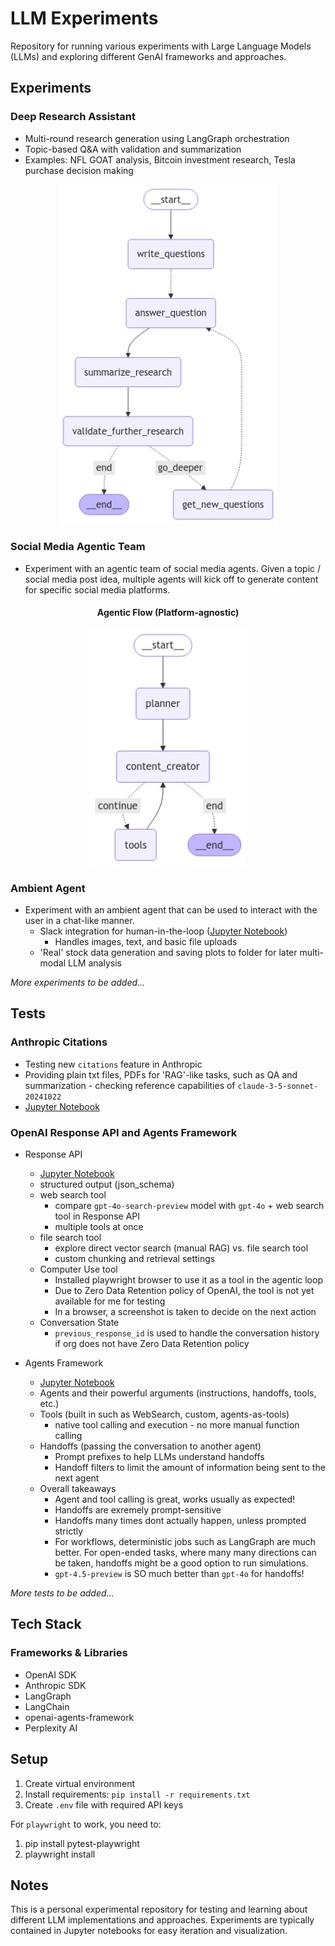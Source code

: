 # LLM Experiments

Repository for running various experiments with Large Language Models (LLMs) and exploring different GenAI frameworks and approaches.

## Experiments

### Deep Research Assistant
- Multi-round research generation using LangGraph orchestration
- Topic-based Q&A with validation and summarization
- Examples: NFL GOAT analysis, Bitcoin investment research, Tesla purchase decision making

<div align="center">
  <img src="output/research_experiment/langgraph.png" alt="Research Experiment Graph" width="350">
</div>

### Social Media Agentic Team
- Experiment with an agentic team of social media agents. Given a topic / social media post idea, multiple agents will kick off to generate content for specific social media platforms.

<div align="center">
  <h4>Agentic Flow (Platform-agnostic)</h4>
  <img src="output/social_media_experiment/langgraph_subgraph.png" alt="Social Media Agentic Team Graph" width="250">
</div>

### Ambient Agent
- Experiment with an ambient agent that can be used to interact with the user in a chat-like manner.
  - Slack integration for human-in-the-loop ([Jupyter Notebook](nb/ambient_experiment/test_tools.ipynb))
    - Handles images, text, and basic file uploads
  - 'Real' stock data generation and saving plots to folder for later multi-modal LLM analysis


*More experiments to be added...*

## Tests

### Anthropic Citations

- Testing new `citations` feature in Anthropic
- Providing plain txt files, PDFs for 'RAG'-like tasks, such as QA and summarization - checking reference capabilities of `claude-3-5-sonnet-20241022`
- [Jupyter Notebook](nb/anthropic-citations.ipynb)

### OpenAI Response API and Agents Framework

- Response API
  - [Jupyter Notebook](nb/openai-response-api-experiments.ipynb)
  - structured output (json_schema)
  - web search tool
    - compare `gpt-4o-search-preview` model with `gpt-4o` + web search tool in Response API
    - multiple tools at once
  - file search tool
    - explore direct vector search (manual RAG) vs. file search tool
    - custom chunking and retrieval settings
  - Computer Use tool
    - Installed playwright browser to use it as a tool in the agentic loop
    - Due to Zero Data Retention policy of OpenAI, the tool is not yet available for me for testing
    - In a browser, a screenshot is taken to decide on the next action
  - Conversation State
    - `previous_response_id` is used to handle the conversation history if org does not have Zero Data Retention policy

- Agents Framework

  - [Jupyter Notebook](nb/openai-agents-framework-experiments.ipynb)
  - Agents and their powerful arguments (instructions, handoffs, tools, etc.)
  - Tools (built in such as WebSearch, custom, agents-as-tools)
    - native tool calling and execution - no more manual function calling
  - Handoffs (passing the conversation to another agent)
    - Prompt prefixes to help LLMs understand handoffs
    - Handoff filters to limit the amount of information being sent to the next agent
  - Overall takeaways
    - Agent and tool calling is great, works usually as expected!
    - Handoffs are exremely prompt-sensitive
    - Handoffs many times dont actually happen, unless prompted strictly
    - For workflows, deterministic jobs such as LangGraph are much better. For open-ended tasks, where many many directions can be taken, handoffs might be a good option to run simulations.
    - `gpt-4.5-preview` is SO much better than `gpt-4o` for handoffs!

*More tests to be added...*

## Tech Stack

### Frameworks & Libraries
- OpenAI SDK
- Anthropic SDK
- LangGraph
- LangChain
- openai-agents-framework
- Perplexity AI


## Setup

1. Create virtual environment
2. Install requirements: `pip install -r requirements.txt`
3. Create `.env` file with required API keys

For `playwright` to work, you need to:
1. pip install pytest-playwright
2. playwright install

## Notes

This is a personal experimental repository for testing and learning about different LLM implementations and approaches. Experiments are typically contained in Jupyter notebooks for easy iteration and visualization. 